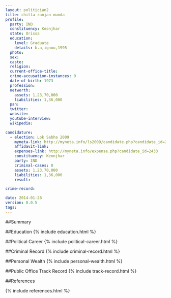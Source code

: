 ```yaml
---
layout: politician2
title: chitta ranjan munda
profile: 
  party: IND
  constituency: Keonjhar
  state: Orissa
  education: 
    level: Graduate
    details: b.a,ignou,1995
  photo: 
  sex: 
  caste: 
  religion: 
  current-office-title: 
  crime-accusation-instances: 0
  date-of-birth: 1973
  profession: 
  networth: 
    assets: 1,23,70,000
    liabilities: 1,36,000
  pan: 
  twitter: 
  website: 
  youtube-interview: 
  wikipedia: 

candidature: 
  - election: Lok Sabha 2009
    myneta-link: http://myneta.info/ls2009/candidate.php?candidate_id=2433
    affidavit-link: 
    expenses-link: http://myneta.info/expense.php?candidate_id=2433
    constituency: Keonjhar 
    party: IND
    criminal-cases: 0
    assets: 1,23,70,000
    liabilities: 1,36,000
    result:  

crime-record: 

date: 2014-01-28
version: 0.0.5
tags: 
---
```

##Summary


##Education
{% include education.html %}


##Political Career
{% include political-career.html %}


##Criminal Record
{% include criminal-record.html %}


##Personal Wealth
{% include personal-wealth.html %}


##Public Office Track Record
{% include track-record.html %}


##References


{% include references.html %}